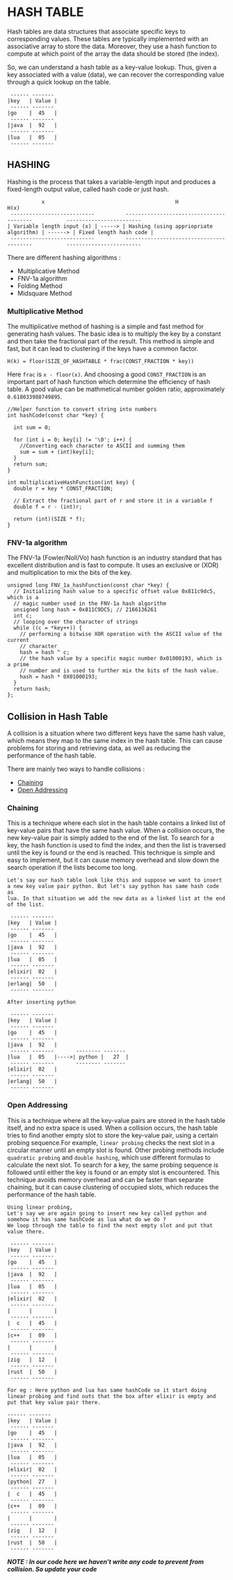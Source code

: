 # HASH TABLE
Hash tables are data structures that associate specific keys to corresponding values. These tables are typically implemented with an associative array to store the data. Moreover, they use a hash function to compute at which point of the array the data should be stored (the index).

So, we can understand a hash table as a key-value lookup. Thus, given a key associated with a value (data), we can recover the corresponding value through a quick lookup on the table.

```
 ------ -------
|key   | Value |
 ------ ------- 
|go    |  45   |
 ------ -------
|java  |  92   |
 ------ ------- 
|lua   |  05   |
 ------ -------
```

## HASHING 
Hashing is the process that takes a variable-length input and produces a fixed-length output value, called hash code or just hash.

```
           x                                          H                                           H(x)
 ---------------------------          ----------------------------------------           ------------------------
| Variable length input (x) | -----> | Hashing (using appriopriate algorithm) | ------> | Fixed length hash code | 
 ---------------------------          ----------------------------------------           ------------------------
```

There are different hashing algorithms :
* Multiplicative Method
* FNV-1a algorithm 
* Folding Method 
* Midsquare Method 

### Multiplicative Method 
The multiplicative method of hashing is a simple and fast method for generating hash values. The basic idea is to multiply the key by a constant and then take the fractional part of the result. This method is simple and fast, but it can lead to clustering if the keys have a common factor.

`H(k) = floor(SIZE_OF_HASHTABLE * frac(CONST_FRACTION * key))`

Here `frac` is `x - floor(x)`.
And choosing a good `CONST_FRACTION` is an important part of hash function which determine the efficiency of hash table. A good value can be mathmetical number golden ratio, approximately `0.618033988749895`.

```
//Helper function to convert string into numbers
int hashCode(const char *key) {

  int sum = 0;

  for (int i = 0; key[i] != '\0'; i++) {
    //Converting each character to ASCII and summing them  
    sum = sum + (int)key[i];
  }
  return sum;
}

int multiplicativeHashFunction(int key) {
  double r = key * CONST_FRACTION;

  // Extract the fractional part of r and store it in a variable f
  double f = r - (int)r;

  return (int)(SIZE * f);
}
```
### FNV-1a algorithm 
The FNV-1a (Fowler/Noll/Vo) hash function is an industry standard that has excellent distribution and is fast to compute. It uses an exclusive or (XOR) and multiplication to mix the bits of the key.

```
unsigned long FNV_1a_hashFunction(const char *key) {
  // Initializing hash value to a specific offset value 0x811c9dc5, which is a
  // magic number used in the FNV-1a hash algorithm
  unsigned long hash = 0x811C9DC5; // 2166136261
  int c;
  // looping over the character of strings
  while ((c = *key++)) {
    // performing a bitwise XOR operation with the ASCII value of the current
    // character
    hash = hash ^ c;
    // the hash value by a specific magic number 0x01000193, which is a prime
    // number and is used to further mix the bits of the hash value.
    hash = hash * 0X01000193;
  }
  return hash;
};
```
## Collision in Hash Table 
A collision is a situation where two different keys have the same hash value, which means they map to the same index in the hash table. This can cause problems for storing and retrieving data, as well as reducing the performance of the hash table.

There are mainly two ways to handle collisions :
* [Chaining](#chaining)
* [Open Addressing](#open-addressing)

### Chaining 
 This is a technique where each slot in the hash table contains a linked list of key-value pairs that have the same hash value. When a collision occurs, the new key-value pair is simply added to the end of the list. To search for a key, the hash function is used to find the index, and then the list is traversed until the key is found or the end is reached. This technique is simple and easy to implement, but it can cause memory overhead and slow down the search operation if the lists become too long.

```
Let's say our hash table look like this and suppose we want to insert a new key value pair python. But let's say python has same hash code as 
lua. In that situation we add the new data as a linked list at the end of the list.

 ------ -------
|key   | Value |
 ------ ------- 
|go    |  45   |
 ------ -------
|java  |  92   |
 ------ ------- 
|lua   |  05   |
 ------ -------
|elixir|  02   |
 ------ ------- 
|erlang|  50   |
 ------ -------

After inserting python

 ------ -------
|key   | Value |
 ------ ------- 
|go    |  45   |
 ------ -------
|java  |  92   |
 ------ -------       -------- -------
|lua   |  05   |---->| python |   27  |
 ------ -------       -------- -------
|elixir|  02   |
 ------ ------- 
|erlang|  50   |
 ------ -------

```

### Open Addressing 
This is a technique where all the key-value pairs are stored in the hash table itself, and no extra space is used. When a collision occurs, the hash table tries to find another empty slot to store the key-value pair, using a 
certain probing sequence.For example, `linear probing` checks the next slot in a circular manner until an empty slot is found. Other probing methods include `quadratic probing` and `double hashing`, which use different formulas to calculate the next slot. To search for a key, the same probing sequence is followed until either the key is found or an empty slot is encountered. This technique avoids memory overhead and can be faster than separate chaining, but it can cause clustering of occupied slots, which reduces the performance of the hash table.

```
Using linear probing,
Let's say we are again going to insert new key called python and somehow it has same hashCode as lua what do we do ?
We loop through the table to find the next empty slot and put that value there. 

 ------ -------
|key   | Value |
 ------ ------- 
|go    |  45   |
 ------ -------
|java  |  92   |
 ------ ------- 
|lua   |  05   |
 ------ -------
|elixir|  02   |
 ------ ------- 
|      |       |
 ------ -------
|  c   |  45   |
 ------ -------
|c++   |  09   |
 ------ ------- 
|      |       |
 ------ ------- 
|zig   |  12   |
 ------ ------- 
|rust  |  50   |
 ------ -------

For eg : Here python and lua has same hashCode so it start doing linear probing and find outs that the box after elixir is empty and put that key value pair there.

------ -------
|key   | Value |
 ------ ------- 
|go    |  45   |
 ------ -------
|java  |  92   |
 ------ ------- 
|lua   |  05   |
 ------ -------
|elixir|  02   |
 ------ ------- 
|python|  27   |
 ------ -------
|  c   |  45   |
 ------ -------
|c++   |  09   |
 ------ ------- 
|      |       |
 ------ ------- 
|zig   |  12   |
 ------ ------- 
|rust  |  50   |
 ------ -------

```

***NOTE : In our code here we haven't write any code to prevent from collision. So update your code***


